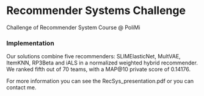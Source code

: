 # Recommender Systems Challenge
Challenge of Recommender System Course @ PoliMi

### Implementation
Our solutions combine five recommenders: SLIMElasticNet, MultVAE, ItemKNN, RP3Beta and iALS in a normalized weighted hybrid recommender.
We ranked fifth out of 70 teams, with a MAP@10 private score of 0.14176.

For more information you can see the RecSys_presentation.pdf or you can contact me.
